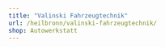 ```yaml
---
title: "Valinski Fahrzeugtechnik"
url: /heilbronn/valinski-fahrzeugtechnik/
shop: Autowerkstatt
---
```

